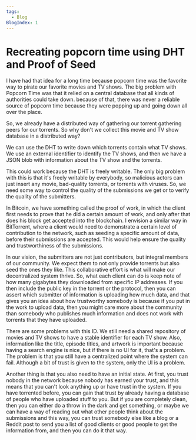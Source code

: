 ```yaml
---
tags:
  - Blog
BlogIndex: 1
---
```



# Recreating popcorn time using DHT and Proof of Seed

I have had that idea for a long time because popcorn time was the favorite way to pirate our favorite movies and TV shows. The big problem with Popcorn Time was that it relied on a central database that all kinds of authorities could take down. because of that, there was never a reliable source of popcorn time because they were popping up and going down all over the place.

So, we already have a distributed way of gathering our torrent gathering peers for our torrents. So why don't we collect this movie and TV show database in a distributed way?

We can use the DHT to write down which torrents contain what TV shows. We use an external identifier to identify the TV shows, and then we have a JSON blob with information about the TV show and the torrents.

This could work because the DHT is freely writable. The only big problem with this is that it's freely writable by everybody, so malicious actors can just insert any movie, bad-quality torrents, or torrents with viruses. So, we need some way to control the quality of the submissions we get or to verify the quality of the submitters.

In Bitcoin, we have something called the proof of work, in which the client first needs to prove that he did a certain amount of work, and only after that does his block get accepted into the blockchain. I envision a similar way in BitTorrent, where a client would need to demonstrate a certain level of contribution to the network, such as seeding a specific amount of data, before their submissions are accepted. This would help ensure the quality and trustworthiness of the submissions.

In our vision, the submitters are not just contributors, but integral members of our community. We expect them to not only provide torrents but also seed the ones they like. This collaborative effort is what will make our decentralized system thrive.
So, what each client can do is keep note of how many gigabytes they downloaded from specific IP addresses. If you then include the public key in the torrent or the protocol, then you can assert which submitter of information is uploading how much data, and that gives you an idea about how trustworthy somebody is because if you put in the work to upload data, then you might care more about the community than somebody who publishes much information and does not work with torrents that they have uploaded.

There are some problems with this ID. We still need a shared repository of movies and TV shows to have a stable identifier for each TV show. Also, information like the title, episode titles, and artwork is important because having a search engine is nice, but if there is no UI for it, that's a problem. The problem is that you still have a centralized point where the system can fail. Although a bit of trust is given to the system, only the UI is a problem.

Another thing is that you also need to have an initial state. At first, you trust nobody in the network because nobody has earned your trust, and this means that you can't look anything up or have trust in the system.
If you have torrented before, you can gain that trust by already having a database of people who have uploaded stuff to you. But if you are completely clean, then you can either do a throw in the dark and get something, or maybe we can have a way of reading out what other people think about the submissions and this way, you can trust somebody else like a blog or a Reddit post to send you a list of good clients or good people to get the information from, and then you can do it that way.
